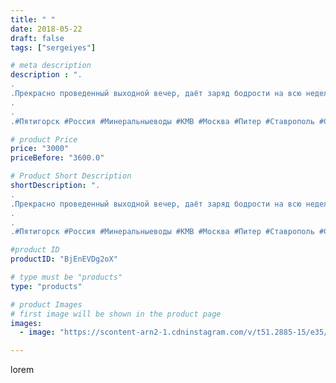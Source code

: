 ```yaml
---
title: " "
date: 2018-05-22
draft: false
tags: ["sergeiyes"]

# meta description
description : ".
.
.Прекрасно проведенный выходной вечер, даёт заряд бодрости на всю неделю🔥🚀👍.
.
.
.#Пятигорск #Россия #Минеральныеводы #КМВ #Москва #Питер #Ставрополь #Сочи "

# product Price
price: "3000"
priceBefore: "3600.0"

# Product Short Description
shortDescription: ".
.
.Прекрасно проведенный выходной вечер, даёт заряд бодрости на всю неделю🔥🚀👍.
.
.
.#Пятигорск #Россия #Минеральныеводы #КМВ #Москва #Питер #Ставрополь #Сочи #Симферополь #Севастополь #СКФО #УФО #Анапа #Краснодар #Екатеринбург #Челябинск #Ессентуки #Железноводск #Кисловодск #бизнес #Ростовнадону #Владикавказ #Нижнийновгород #sergeystar #nl_int #biznes #бизнесидея  #Волгоград #churslabs #sergeistar"

#product ID
productID: "BjEnEVDg2oX"

# type must be "products"
type: "products"

# product Images
# first image will be shown in the product page
images:
  - image: "https://scontent-arn2-1.cdninstagram.com/v/t51.2885-15/e35/31123271_1661695773927297_1991127700051329024_n.jpg?se=7&tp=1&_nc_ht=scontent-arn2-1.cdninstagram.com&_nc_cat=109&_nc_ohc=dGzaRF0Ef6AAX9vJCVX&ccb=7-4&oh=7acea0812b1c3368449bd48f0a6318aa&oe=60829007&_nc_sid=86f79a&ig_cache_key=MTc4NDcyMzE3MzY0NDkyMTM2Nw%3D%3D.2-ccb7-4"

---
```

lorem
